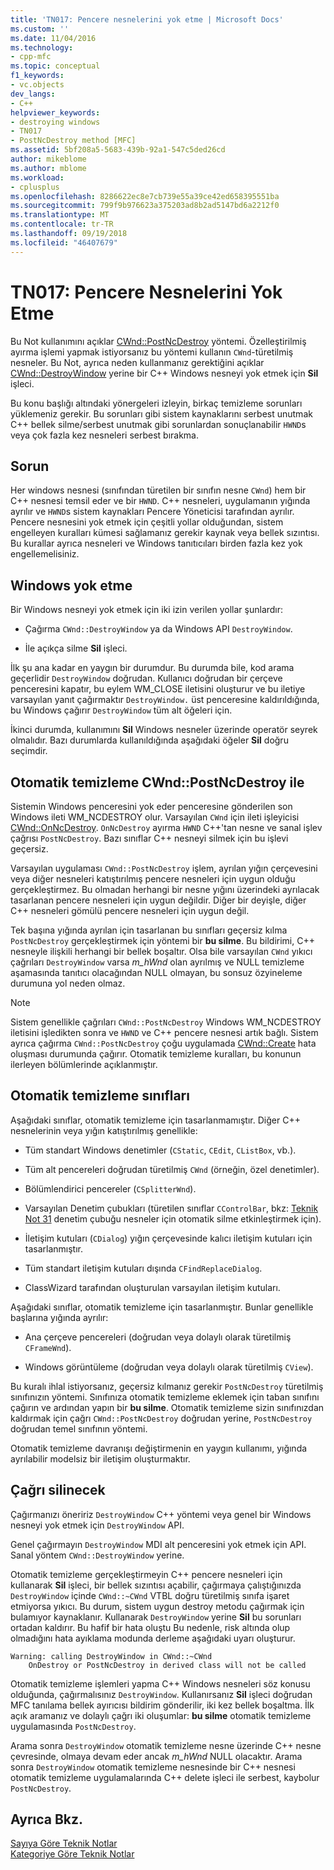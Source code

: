 ```yaml
---
title: 'TN017: Pencere nesnelerini yok etme | Microsoft Docs'
ms.custom: ''
ms.date: 11/04/2016
ms.technology:
- cpp-mfc
ms.topic: conceptual
f1_keywords:
- vc.objects
dev_langs:
- C++
helpviewer_keywords:
- destroying windows
- TN017
- PostNcDestroy method [MFC]
ms.assetid: 5bf208a5-5683-439b-92a1-547c5ded26cd
author: mikeblome
ms.author: mblome
ms.workload:
- cplusplus
ms.openlocfilehash: 8286622ec8e7cb739e55a39ce42ed658395551ba
ms.sourcegitcommit: 799f9b976623a375203ad8b2ad5147bd6a2212f0
ms.translationtype: MT
ms.contentlocale: tr-TR
ms.lasthandoff: 09/19/2018
ms.locfileid: "46407679"
---
```

# <a name="tn017-destroying-window-objects"></a>TN017: Pencere Nesnelerini Yok Etme

Bu Not kullanımını açıklar [CWnd::PostNcDestroy](../mfc/reference/cwnd-class.md#postncdestroy) yöntemi. Özelleştirilmiş ayırma işlemi yapmak istiyorsanız bu yöntemi kullanın `CWnd`-türetilmiş nesneler. Bu Not, ayrıca neden kullanmanız gerektiğini açıklar [CWnd::DestroyWindow](../mfc/reference/cwnd-class.md#destroywindow) yerine bir C++ Windows nesneyi yok etmek için **Sil** işleci.

Bu konu başlığı altındaki yönergeleri izleyin, birkaç temizleme sorunları yüklemeniz gerekir. Bu sorunları gibi sistem kaynaklarını serbest unutmak C++ bellek silme/serbest unutmak gibi sorunlardan sonuçlanabilir `HWND`s veya çok fazla kez nesneleri serbest bırakma.

## <a name="the-problem"></a>Sorun

Her windows nesnesi (sınıfından türetilen bir sınıfın nesne `CWnd`) hem bir C++ nesnesi temsil eder ve bir `HWND`. C++ nesneleri, uygulamanın yığında ayrılır ve `HWND`s sistem kaynakları Pencere Yöneticisi tarafından ayrılır. Pencere nesnesini yok etmek için çeşitli yollar olduğundan, sistem engelleyen kuralları kümesi sağlamanız gerekir kaynak veya bellek sızıntısı. Bu kurallar ayrıca nesneleri ve Windows tanıtıcıları birden fazla kez yok engellemelisiniz.

## <a name="destroying-windows"></a>Windows yok etme

Bir Windows nesneyi yok etmek için iki izin verilen yollar şunlardır:

- Çağırma `CWnd::DestroyWindow` ya da Windows API `DestroyWindow`.

- İle açıkça silme **Sil** işleci.

İlk şu ana kadar en yaygın bir durumdur. Bu durumda bile, kod arama geçerlidir `DestroyWindow` doğrudan. Kullanıcı doğrudan bir çerçeve penceresini kapatır, bu eylem WM_CLOSE iletisini oluşturur ve bu iletiye varsayılan yanıt çağırmaktır `DestroyWindow.` üst penceresine kaldırıldığında, bu Windows çağırır `DestroyWindow` tüm alt öğeleri için.

İkinci durumda, kullanımını **Sil** Windows nesneler üzerinde operatör seyrek olmalıdır. Bazı durumlarda kullanıldığında aşağıdaki öğeler **Sil** doğru seçimdir.

## <a name="auto-cleanup-with-cwndpostncdestroy"></a>Otomatik temizleme CWnd::PostNcDestroy ile

Sistemin Windows penceresini yok eder penceresine gönderilen son Windows ileti WM_NCDESTROY olur. Varsayılan `CWnd` için ileti işleyicisi [CWnd::OnNcDestroy](../mfc/reference/cwnd-class.md#onncdestroy). `OnNcDestroy` ayırma `HWND` C++'tan nesne ve sanal işlev çağrısı `PostNcDestroy`. Bazı sınıflar C++ nesneyi silmek için bu işlevi geçersiz.

Varsayılan uygulaması `CWnd::PostNcDestroy` işlem, ayrılan yığın çerçevesini veya diğer nesneleri katıştırılmış pencere nesneleri için uygun olduğu gerçekleştirmez. Bu olmadan herhangi bir nesne yığını üzerindeki ayrılacak tasarlanan pencere nesneleri için uygun değildir. Diğer bir deyişle, diğer C++ nesneleri gömülü pencere nesneleri için uygun değil.

Tek başına yığında ayrılan için tasarlanan bu sınıfları geçersiz kılma `PostNcDestroy` gerçekleştirmek için yöntemi bir **bu silme**. Bu bildirimi, C++ nesneyle ilişkili herhangi bir bellek boşaltır. Olsa bile varsayılan `CWnd` yıkıcı çağrıları `DestroyWindow` varsa *m_hWnd* olan ayrılmış ve NULL temizleme aşamasında tanıtıcı olacağından NULL olmayan, bu sonsuz özyineleme durumuna yol neden olmaz.

> [!NOTE]
>  Sistem genellikle çağrıları `CWnd::PostNcDestroy` Windows WM_NCDESTROY iletisini işledikten sonra ve `HWND` ve C++ pencere nesnesi artık bağlı. Sistem ayrıca çağırma `CWnd::PostNcDestroy` çoğu uygulamada [CWnd::Create](../mfc/reference/cwnd-class.md#create) hata oluşması durumunda çağırır. Otomatik temizleme kuralları, bu konunun ilerleyen bölümlerinde açıklanmıştır.

## <a name="auto-cleanup-classes"></a>Otomatik temizleme sınıfları

Aşağıdaki sınıflar, otomatik temizleme için tasarlanmamıştır. Diğer C++ nesnelerinin veya yığın katıştırılmış genellikle:

- Tüm standart Windows denetimler (`CStatic`, `CEdit`, `CListBox`, vb.).

- Tüm alt pencereleri doğrudan türetilmiş `CWnd` (örneğin, özel denetimler).

- Bölümlendirici pencereler (`CSplitterWnd`).

- Varsayılan Denetim çubukları (türetilen sınıflar `CControlBar`, bkz: [Teknik Not 31](../mfc/tn031-control-bars.md) denetim çubuğu nesneler için otomatik silme etkinleştirmek için).

- İletişim kutuları (`CDialog`) yığın çerçevesinde kalıcı iletişim kutuları için tasarlanmıştır.

- Tüm standart iletişim kutuları dışında `CFindReplaceDialog`.

- ClassWizard tarafından oluşturulan varsayılan iletişim kutuları.

Aşağıdaki sınıflar, otomatik temizleme için tasarlanmıştır. Bunlar genellikle başlarına yığında ayrılır:

- Ana çerçeve pencereleri (doğrudan veya dolaylı olarak türetilmiş `CFrameWnd`).

- Windows görüntüleme (doğrudan veya dolaylı olarak türetilmiş `CView`).

Bu kuralı ihlal istiyorsanız, geçersiz kılmanız gerekir `PostNcDestroy` türetilmiş sınıfınızın yöntemi. Sınıfınıza otomatik temizleme eklemek için taban sınıfını çağırın ve ardından yapın bir **bu silme**. Otomatik temizleme sizin sınıfınızdan kaldırmak için çağrı `CWnd::PostNcDestroy` doğrudan yerine, `PostNcDestroy` doğrudan temel sınıfının yöntemi.

Otomatik temizleme davranışı değiştirmenin en yaygın kullanımı, yığında ayrılabilir modelsiz bir iletişim oluşturmaktır.

## <a name="when-to-call-delete"></a>Çağrı silinecek

Çağırmanızı öneririz `DestroyWindow` C++ yöntemi veya genel bir Windows nesneyi yok etmek için `DestroyWindow` API.

Genel çağırmayın `DestroyWindow` MDI alt penceresini yok etmek için API. Sanal yöntem `CWnd::DestroyWindow` yerine.

Otomatik temizleme gerçekleştirmeyin C++ pencere nesneleri için kullanarak **Sil** işleci, bir bellek sızıntısı açabilir, çağırmaya çalıştığınızda `DestroyWindow` içinde `CWnd::~CWnd` VTBL doğru türetilmiş sınıfa işaret etmiyorsa yıkıcı. Bu durum, sistem uygun destroy metodu çağırmak için bulamıyor kaynaklanır. Kullanarak `DestroyWindow` yerine **Sil** bu sorunları ortadan kaldırır. Bu hafif bir hata oluştu Bu nedenle, risk altında olup olmadığını hata ayıklama modunda derleme aşağıdaki uyarı oluşturur.

```
Warning: calling DestroyWindow in CWnd::~CWnd
    OnDestroy or PostNcDestroy in derived class will not be called
```

Otomatik temizleme işlemleri yapma C++ Windows nesneleri söz konusu olduğunda, çağırmalısınız `DestroyWindow`. Kullanırsanız **Sil** işleci doğrudan MFC tanılama bellek ayırıcısı bildirim gönderilir, iki kez bellek boşaltma. İlk açık aramanız ve dolaylı çağrı iki oluşumlar: **bu silme** otomatik temizleme uygulamasında `PostNcDestroy`.

Arama sonra `DestroyWindow` otomatik temizleme nesne üzerinde C++ nesne çevresinde, olmaya devam eder ancak *m_hWnd* NULL olacaktır. Arama sonra `DestroyWindow` otomatik temizleme nesnesinde bir C++ nesnesi otomatik temizleme uygulamalarında C++ delete işleci ile serbest, kaybolur `PostNcDestroy`.

## <a name="see-also"></a>Ayrıca Bkz.

[Sayıya Göre Teknik Notlar](../mfc/technical-notes-by-number.md)<br/>
[Kategoriye Göre Teknik Notlar](../mfc/technical-notes-by-category.md)

